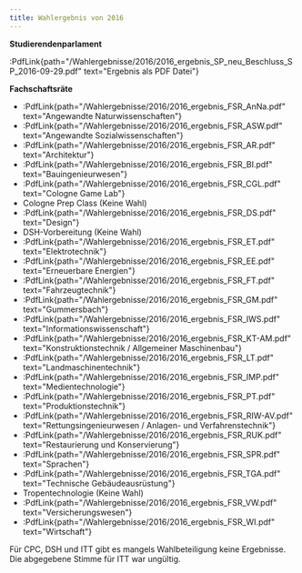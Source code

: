 ```yaml
---
title: Wahlergebnis von 2016
---
```


**Studierendenparlament**

:PdfLink{path="/Wahlergebnisse/2016/2016_ergebnis_SP_neu_Beschluss_SP_2016-09-29.pdf" text="Ergebnis als PDF Datei"}

**Fachschaftsräte**

- :PdfLink{path="/Wahlergebnisse/2016/2016_ergebnis_FSR_AnNa.pdf" text="Angewandte Naturwissenschaften"}
- :PdfLink{path="/Wahlergebnisse/2016/2016_ergebnis_FSR_ASW.pdf" text="Angewandte Sozialwissenschaften"}
- :PdfLink{path="/Wahlergebnisse/2016/2016_ergebnis_FSR_AR.pdf" text="Architektur"}
- :PdfLink{path="/Wahlergebnisse/2016/2016_ergebnis_FSR_BI.pdf" text="Bauingenieurwesen"}
- :PdfLink{path="/Wahlergebnisse/2016/2016_ergebnis_FSR_CGL.pdf" text="Cologne Game Lab"}
- Cologne Prep Class (Keine Wahl)
- :PdfLink{path="/Wahlergebnisse/2016/2016_ergebnis_FSR_DS.pdf" text="Design"}
- DSH-Vorbereitung (Keine Wahl)
- :PdfLink{path="/Wahlergebnisse/2016/2016_ergebnis_FSR_ET.pdf" text="Elektrotechnik"}
- :PdfLink{path="/Wahlergebnisse/2016/2016_ergebnis_FSR_EE.pdf" text="Erneuerbare Energien"}
- :PdfLink{path="/Wahlergebnisse/2016/2016_ergebnis_FSR_FT.pdf" text="Fahrzeugtechnik"}
- :PdfLink{path="/Wahlergebnisse/2016/2016_ergebnis_FSR_GM.pdf" text="Gummersbach"}
- :PdfLink{path="/Wahlergebnisse/2016/2016_ergebnis_FSR_IWS.pdf" text="Informationswissenschaft"}
- :PdfLink{path="/Wahlergebnisse/2016/2016_ergebnis_FSR_KT-AM.pdf" text="Konstruktionstechnik / Allgemeiner Maschinenbau"}
- :PdfLink{path="/Wahlergebnisse/2016/2016_ergebnis_FSR_LT.pdf" text="Landmaschinentechnik"}
- :PdfLink{path="/Wahlergebnisse/2016/2016_ergebnis_FSR_IMP.pdf" text="Medientechnologie"}
- :PdfLink{path="/Wahlergebnisse/2016/2016_ergebnis_FSR_PT.pdf" text="Produktionstechnik"}
- :PdfLink{path="/Wahlergebnisse/2016/2016_ergebnis_FSR_RIW-AV.pdf" text="Rettungsingenieurwesen / Anlagen- und Verfahrenstechnik"}
- :PdfLink{path="/Wahlergebnisse/2016/2016_ergebnis_FSR_RUK.pdf" text="Restaurierung und Konservierung"}
- :PdfLink{path="/Wahlergebnisse/2016/2016_ergebnis_FSR_SPR.pdf" text="Sprachen"}
- :PdfLink{path="/Wahlergebnisse/2016/2016_ergebnis_FSR_TGA.pdf" text="Technische Gebäudeausrüstung"}
- Tropentechnologie (Keine Wahl)
- :PdfLink{path="/Wahlergebnisse/2016/2016_ergebnis_FSR_VW.pdf" text="Versicherungswesen"}
- :PdfLink{path="/Wahlergebnisse/2016/2016_ergebnis_FSR_WI.pdf" text="Wirtschaft"}

Für CPC, DSH und ITT gibt es mangels Wahlbeteiligung keine Ergebnisse. Die abgegebene Stimme für ITT war ungültig.
